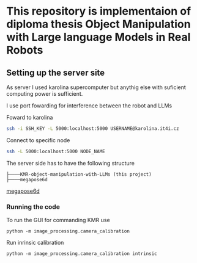 # This repository is implementaion of diploma thesis Object Manipulation with Large language Models in Real Robots


## Setting up the server site
As server I used karolina supercomputer but anythig else with suficient computing power is sufficient.

I use port fowarding for interference between the robot and LLMs

Foward to karolina 
```bash
ssh -i SSH_KEY -L 5000:localhost:5000 USERNAME@karolina.it4i.cz
```

Connect to specific node
```bash
ssh -L 5000:localhost:5000 NODE_NAME 
```

The server side has to have the following structure

```
├────KMR-object-manipulation-with-LLMs (this project)
├────megapose6d
```

[megapose6d](https://github.com/megapose6d/megapose6d)




### Running the code

To run the GUI for commanding KMR use

```
python -m image_processing.camera_calibration
```

Run inrinsic calibration

```
python -m image_processing.camera_calibration intrinsic
```


